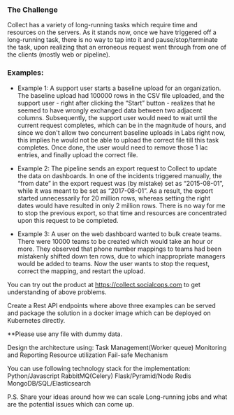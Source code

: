 ### The Challenge

Collect has a variety of long-running tasks which require time and resources on the servers. As it stands now, once we have triggered off a long-running task, there is no way to tap into it and pause/stop/terminate the task, upon realizing that an erroneous request went through from one of the clients (mostly web or pipeline).

### Examples:

* Example 1: A support user starts a baseline upload for an organization. The baseline upload had 100000 rows in the CSV file uploaded, and the support user - right after clicking the “Start” button - realizes that he seemed to have wrongly exchanged data between two adjacent columns. Subsequently, the support user would need to wait until the current request completes, which can be in the magnitude of hours, and since we don't allow two concurrent baseline uploads in Labs right now, this implies he would not be able to upload the correct file till this task completes. Once done, the user would need to remove those 1 lac entries, and finally upload the correct file.

* Example 2: The pipeline sends an export request to Collect to update the data on dashboards. In one of the incidents triggered manually, the “from date” in the export request was (by mistake) set as “2015-08-01”, while it was meant to be set as “2017-08-01”. As a result, the export started unnecessarily for 20 million rows, whereas setting the right dates would have resulted in only 2 million rows. There is no way for me to stop the previous export, so that time and resources are concentrated upon this request to be completed.

* Example 3: A user on the web dashboard wanted to bulk create teams. There were 10000 teams to be created which would take an hour or more. They observed that phone number mappings to teams had been mistakenly shifted down ten rows, due to which inappropriate managers would be added to teams. Now the user wants to stop the request, correct the mapping, and restart the upload.

You can try out the product at https://collect.socialcops.com to get understanding of above problems.

Create a Rest API endpoints where above three examples can be served and package the solution in a docker image which can be deployed on Kubernetes directly.

**Please use any file with dummy data.




Design the architecture using:
Task Management(Worker queue)
Monitoring and Reporting
Resource utilization
Fail-safe Mechanism

You can use following technology stack for the implementation:
Python/Javascript
RabbitMQ(Celery)
Flask/Pyramid/Node
Redis
MongoDB/SQL/Elasticsearch

P.S. Share your ideas around how we can scale Long-running jobs and what are the potential issues which can come up.
